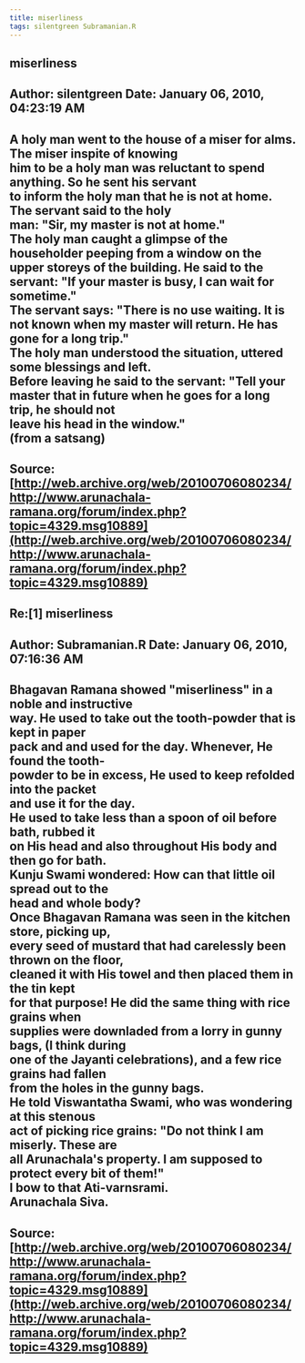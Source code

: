 ```yaml
--- 
title: miserliness   
tags: silentgreen Subramanian.R  
---  
```

## miserliness  
Author: silentgreen         Date: January 06, 2010, 04:23:19 AM  
---  
A holy man went to the house of a miser for alms. The miser inspite of knowing  
him to be a holy man was reluctant to spend anything. So he sent his servant  
to inform the holy man that he is not at home. The servant said to the holy  
man: "Sir, my master is not at home."   
The holy man caught a glimpse of the householder peeping from a window on the  
upper storeys of the building. He said to the servant: "If your master is busy, I can wait for sometime."   
The servant says: "There is no use waiting. It is not known when my master will return. He has  
gone for a long trip."   
The holy man understood the situation, uttered some blessings and left.   
Before leaving he said to the servant: "Tell your master that in future when he goes for a long trip, he should not  
leave his head in the window."   
(from a satsang)
 ---  
Source:[http://web.archive.org/web/20100706080234/http://www.arunachala-ramana.org/forum/index.php?topic=4329.msg10889](http://web.archive.org/web/20100706080234/http://www.arunachala-ramana.org/forum/index.php?topic=4329.msg10889)   
---  

## Re:[1] miserliness  
Author: Subramanian.R       Date: January 06, 2010, 07:16:36 AM  
---  
Bhagavan Ramana showed "miserliness" in a noble and instructive   
way. He used to take out the tooth-powder that is kept in paper   
pack and and used for the day. Whenever, He found the tooth-   
powder to be in excess, He used to keep refolded into the packet   
and use it for the day.   
He used to take less than a spoon of oil before bath, rubbed it   
on His head and also throughout His body and then go for bath.   
Kunju Swami wondered: How can that little oil spread out to the   
head and whole body?   
Once Bhagavan Ramana was seen in the kitchen store, picking up,   
every seed of mustard that had carelessly been thrown on the floor,   
cleaned it with His towel and then placed them in the tin kept   
for that purpose! He did the same thing with rice grains when   
supplies were downladed from a lorry in gunny bags, (I think during   
one of the Jayanti celebrations), and a few rice grains had fallen   
from the holes in the gunny bags.   
He told Viswantatha Swami, who was wondering at this stenous   
act of picking rice grains: "Do not think I am miserly. These are   
all Arunachala's property. I am supposed to protect every bit of them!"   
I bow to that Ati-varnsrami.   
Arunachala Siva.
 ---  
Source:[http://web.archive.org/web/20100706080234/http://www.arunachala-ramana.org/forum/index.php?topic=4329.msg10889](http://web.archive.org/web/20100706080234/http://www.arunachala-ramana.org/forum/index.php?topic=4329.msg10889)   
---  

